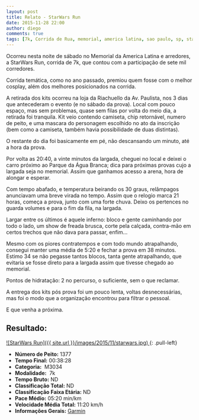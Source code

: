 ```yaml
---
layout: post
title: Relato - StarWars Run
date: 2015-11-28 22:00
author: diego
comments: true
tags: [7k, Corrida de Rua, memorial, america latina, sao paulo, sp, starwars, guerra nas estrelas, sabre de luz, cosplay, vader, darth vader]
---
```


Ocorreu nesta noite de sábado no Memorial da America Latina e arredores, a StarWars Run, corrida de 7k, que contou com a participação de sete mil corredores.

Corrida temática, como no ano passado, premiou quem fosse com o melhor cosplay, além dos melhores posicionados na corrida.

A retirada dos kits ocorreu na loja da Riachuello da Av. Paulista, nos 3 dias que antecederam o evento (e no sábado da prova). Local com pouco espaço, mas sem problemas, quase sem filas por volta do meio dia, a retirada foi tranquila. Kit veio contendo camiseta, chip retornável, numero de peito, e uma mascara do personagem escolhido no ato da inscrição (bem como a camiseta, também havia possibilidade de duas distintas).

O restante do dia foi basicamente em pé, não descansando um minuto, até a hora da prova.

Por volta as 20:40, a vinte minutos da largada, cheguei no local e deixei o carro próximo ao Parque da Água Branca; dica para próximas provas cujo a largada seja no memorial. Assim que ganhamos acesso a arena, hora de alongar e esperar. 

Com tempo abafado, e temperatura beirando os 30 graus, relâmpagos anunciavam uma breve virada no tempo. Assim que o relogio marca 21 horas, começa a prova, junto com uma forte chuva. Deixo os pertences no guarda volumes e para o fim da fila, na largada.

Largar entre os últimos é aquele inferno: bloco e gente caminhando por todo o lado, um show de freada brusca, corte pela calçada, contra-mão em certos trechos que não dava para passar, enfim...

Mesmo com os piores contratempos e com todo mundo atrapalhando, consegui manter uma média de 5:20 e fechar a prova em 38 minutos. Estimo 34 se não pegasse tantos blocos, tanta gente atrapalhando, que evitaria se fosse direto para a largada assim que tivesse chegado ao memorial.

Pontos de hidratação: 2 no percurso, o suficiente, sem o que reclamar. 

A entrega dos kits pós prova foi um pouco lenta, voltas desnecessárias, mas foi o modo que a organização encontrou para filtrar o pessoal. 

E que venha a próxima.

## Resultado:

<a href="/images/2015/11/starwars_big.jpg">
![StarWars Run]({{ site.url }}/images/2015/11/starwars.jpg)
</a>
{: .pull-left}

* **Número de Peito:** 1377
* **Tempo Final:** 00:38:28
* **Categoria:**  M3034
* **Modalidade:**  7k
* **Tempo Bruto:** ND
* **Classificação Total:**  ND
* **Classificação Faixa Etária:**  ND
* **Pace Médio:** 05:20 min/km
* **Velocidade Média Total:**  11:20 km/h
* **Informações Gerais:** <a href="https://connect.garmin.com/modern/activity/970205706" target="_blank">Garmin</a>
